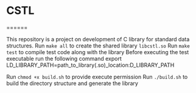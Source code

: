 # CSTL
======

This repository is a project on development of C library for standard data structures.
Run `make all` to create the shared library `libcstl.so`
Run `make test` to compile test code along with the library
Before executing the test executable run the following command
    export LD_LIBRARY_PATH=path_to_library(.so)_location:D_LIBRARY_PATH

Run `chmod +x build.sh` to provide execute permission
Run `./build.sh` to build the directory structure and generate the library
